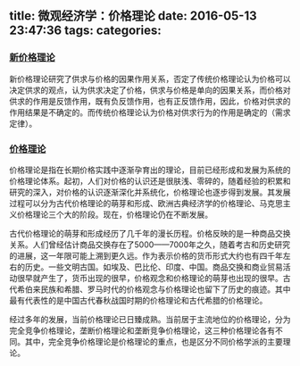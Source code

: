 title: 微观经济学：价格理论
date: 2016-05-13 23:47:36
tags:
categories:
---
### [新价格理论](http://wiki.mbalib.com/wiki/%E6%96%B0%E4%BB%B7%E6%A0%BC%E7%90%86%E8%AE%BA)
新价格理论研究了供求与价格的因果作用关系，否定了传统价格理论认为价格可以决定供求的观点，认为供求决定了价格，供求与价格是单向的因果关系，而价格对供求的作用是反馈作用，既有负反馈作用，也有正反馈作用，因此，价格对供求的作用结果是不确定的。而传统价格理论认为价格对供求行为的作用是确定的（需求定律）。

### [价格理论](http://wiki.mbalib.com/wiki/%E4%BB%B7%E6%A0%BC%E7%90%86%E8%AE%BA)
价格理论是指在长期价格实践中逐渐孕育出的理论，目前已经形成和发展为系统的价格理论体系。起初，人们对价格的认识还是很肤浅、零碎的，随着经验的积累和研究的深入，对价格的认识逐渐深化并系统化，价格理论也逐步得到发展。其发展过程可以分为古代价格理论的萌芽和形成、欧洲古典经济学的价格理论、马克思主义价格理论三个大的阶段。现在，价格理论仍在不断发展。

古代价格理论的萌芽和形成经历了几千年的漫长历程。价格反映的是一种商品交换关系。人们曾经估计商品交换存在了5000——7000年之久，随着考古和历史研究的进展，这一年限可能上溯到更久远。作为表示价格的货币形式大约也有四千年左右的历史。一些文明古国。如埃及、巴比伦、印度、中国。商品交换和商业贸易活动很早就产生了，货币出现的很早，价格观念和价格理论的萌芽也出现的很早。古代希伯来民族和希腊、罗马时代的价格观念与价格理论也留下了历史的痕迹。其中最有代表性的是中国古代春秋战国时期的价格理论和古代希腊的价格理论。

经过多年的发展，当前价格理论已日臻成熟。当前居于主流地位的价格理论，分为完全竞争价格理论，垄断价格理论和垄断竞争价格理论，这三种价格理论各有不同。其中，完全竞争价格理论是价格理论的重点，也是区分不同价格学派的主要理论。